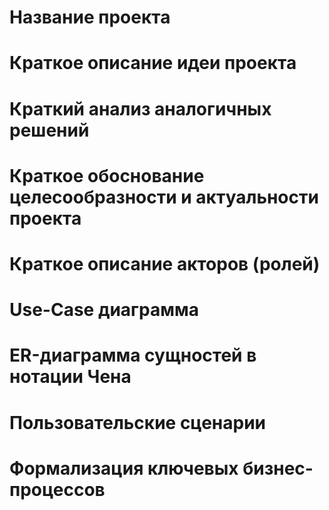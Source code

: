 # Название проекта
<!-- 1 абзац, 3 предложения -->

# Краткое описание идеи проекта
<!-- 1 абзац -->

# Краткий анализ аналогичных решений
<!-- 1 таблица, 3 критерия -->

# Краткое обоснование целесообразности и актуальности проекта
<!-- 1 абзац -->

# Краткое описание акторов (ролей)

# Use-Case диаграмма

# ER-диаграмма сущностей в нотации Чена

# Пользовательские сценарии
<!-- не менее 3 типовых сценариев, в текстовом виде, расписанных по шагам, для разных акторов -->

# Формализация ключевых бизнес-процессов
<!-- либо один основной комплексный бизнес процесс, либо 3-4 декомпозированных, небольших, используя BPMN-нотацию -->
